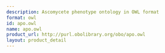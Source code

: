 ```yaml
---
description: Ascomycete phenotype ontology in OWL format
format: owl
id: apo.owl
name: apo.owl
product_url: http://purl.obolibrary.org/obo/apo.owl
layout: product_detail
---
```

